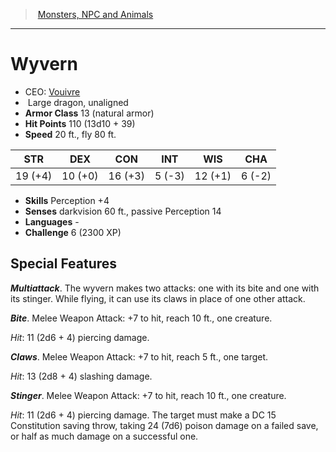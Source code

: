 ﻿---
!MonsterItem
Family: MonsterVO
Type: dragon
Size: Large
Alignment: unaligned
ArmorClass: 13 (natural armor)
HitPoints: 110 (13d10 + 39)
Speed: 20 ft., fly 80 ft.
Strength: 19 (+4)
Dexterity: 10 (+0)
Constitution: 16 (+3)
Intelligence: ' 5 (-3)'
Wisdom: 12 (+1)
Charisma: ' 6 (-2)'
Skills: Perception +4
Senses: darkvision 60 ft., passive Perception 14
Languages: '-'
Challenge: 6 (2300 XP)
Id: monsters_vo.md#wyvern
ParentLink: monsters_vo.md#monsters-npc-and-animals
Name: Wyvern
ParentName: Monsters, NPC and Animals
NameLevel: 1
AltName: '[Vouivre](hd_monsters_vouivre.md)'
Attributes:
  Name: Wyvern
  Markdown: >+
    # <!--Name-->Wyvern<!--/Name-->


    - CEO: <!--AltName-->[Vouivre](hd_monsters_vouivre.md)<!--/AltName-->

    -  <!--Size-->Large<!--/Size--> <!--Type-->dragon<!--/Type-->, <!--Alignment-->unaligned<!--/Alignment-->

    - **Armor Class** <!--ArmorClass-->13 (natural armor)<!--/ArmorClass-->

    - **Hit Points** <!--HitPoints-->110 (13d10 + 39)<!--/HitPoints-->

    - **Speed** <!--Speed-->20 ft., fly 80 ft.<!--/Speed-->


    |STR|DEX|CON|INT|WIS|CHA|

    |---|---|---|---|---|---|

    |<!--Strength-->19 (+4)<!--/Strength-->|<!--Dexterity-->10 (+0)<!--/Dexterity-->|<!--Constitution-->16 (+3)<!--/Constitution-->|<!--Intelligence--> 5 (-3)<!--/Intelligence-->|<!--Wisdom-->12 (+1)<!--/Wisdom-->|<!--Charisma--> 6 (-2)<!--/Charisma-->|


    - **Skills** <!--Skills-->Perception +4<!--/Skills-->

    - **Senses** <!--Senses-->darkvision 60 ft., passive Perception 14<!--/Senses-->

    - **Languages** <!--Languages-->-<!--/Languages-->

    - **Challenge** <!--Challenge-->6 (2300 XP)<!--/Challenge-->


    ## Special Features


    **_Multiattack_**. The wyvern makes two attacks: one with its bite and one with its stinger. While flying, it can use its claws in place of one other attack.


    **_Bite_**. Melee Weapon Attack: +7 to hit, reach 10 ft., one creature.


    _Hit_: 11 (2d6 + 4) piercing damage.


    **_Claws_**. Melee Weapon Attack: +7 to hit, reach 5 ft., one target.


    _Hit_: 13 (2d8 + 4) slashing damage.


    **_Stinger_**. Melee Weapon Attack: +7 to hit, reach 10 ft., one creature.


    _Hit_: 11 (2d6 + 4) piercing damage. The target must make a DC 15 Constitution saving throw, taking 24 (7d6) poison damage on a failed save, or half as much damage on a successful one.

  AltName: '[Vouivre](hd_monsters_vouivre.md)'
  Size: Large
  Type: dragon
  Alignment: unaligned
  ArmorClass: 13 (natural armor)
  HitPoints: 110 (13d10 + 39)
  Speed: 20 ft., fly 80 ft.
  Strength: 19 (+4)
  Dexterity: 10 (+0)
  Constitution: 16 (+3)
  Intelligence: ' 5 (-3)'
  Wisdom: 12 (+1)
  Charisma: ' 6 (-2)'
  Skills: Perception +4
  Senses: darkvision 60 ft., passive Perception 14
  Languages: '-'
  Challenge: 6 (2300 XP)
AttributesDictionary: >+
  Name: Wyvern

  Markdown: >+

    # <!--Name-->Wyvern<!--/Name-->





    - CEO: <!--AltName-->[Vouivre](hd_monsters_vouivre.md)<!--/AltName-->



    -  <!--Size-->Large<!--/Size--> <!--Type-->dragon<!--/Type-->, <!--Alignment-->unaligned<!--/Alignment-->



    - **Armor Class** <!--ArmorClass-->13 (natural armor)<!--/ArmorClass-->



    - **Hit Points** <!--HitPoints-->110 (13d10 + 39)<!--/HitPoints-->



    - **Speed** <!--Speed-->20 ft., fly 80 ft.<!--/Speed-->





    |STR|DEX|CON|INT|WIS|CHA|



    |---|---|---|---|---|---|



    |<!--Strength-->19 (+4)<!--/Strength-->|<!--Dexterity-->10 (+0)<!--/Dexterity-->|<!--Constitution-->16 (+3)<!--/Constitution-->|<!--Intelligence--> 5 (-3)<!--/Intelligence-->|<!--Wisdom-->12 (+1)<!--/Wisdom-->|<!--Charisma--> 6 (-2)<!--/Charisma-->|





    - **Skills** <!--Skills-->Perception +4<!--/Skills-->



    - **Senses** <!--Senses-->darkvision 60 ft., passive Perception 14<!--/Senses-->



    - **Languages** <!--Languages-->-<!--/Languages-->



    - **Challenge** <!--Challenge-->6 (2300 XP)<!--/Challenge-->





    ## Special Features





    **_Multiattack_**. The wyvern makes two attacks: one with its bite and one with its stinger. While flying, it can use its claws in place of one other attack.





    **_Bite_**. Melee Weapon Attack: +7 to hit, reach 10 ft., one creature.





    _Hit_: 11 (2d6 + 4) piercing damage.





    **_Claws_**. Melee Weapon Attack: +7 to hit, reach 5 ft., one target.





    _Hit_: 13 (2d8 + 4) slashing damage.





    **_Stinger_**. Melee Weapon Attack: +7 to hit, reach 10 ft., one creature.





    _Hit_: 11 (2d6 + 4) piercing damage. The target must make a DC 15 Constitution saving throw, taking 24 (7d6) poison damage on a failed save, or half as much damage on a successful one.



  AltName: '[Vouivre](hd_monsters_vouivre.md)'

  Size: Large

  Type: dragon

  Alignment: unaligned

  ArmorClass: 13 (natural armor)

  HitPoints: 110 (13d10 + 39)

  Speed: 20 ft., fly 80 ft.

  Strength: 19 (+4)

  Dexterity: 10 (+0)

  Constitution: 16 (+3)

  Intelligence: ' 5 (-3)'

  Wisdom: 12 (+1)

  Charisma: ' 6 (-2)'

  Skills: Perception +4

  Senses: darkvision 60 ft., passive Perception 14

  Languages: '-'

  Challenge: 6 (2300 XP)

---
> [Monsters, NPC and Animals](srd_monsters.md)

---

# Wyvern

- CEO: [Vouivre](hd_monsters_vouivre.md)
-  Large dragon, unaligned
- **Armor Class** 13 (natural armor)
- **Hit Points** 110 (13d10 + 39)
- **Speed** 20 ft., fly 80 ft.

|STR|DEX|CON|INT|WIS|CHA|
|---|---|---|---|---|---|
|19 (+4)|10 (+0)|16 (+3)| 5 (-3)|12 (+1)| 6 (-2)|

- **Skills** Perception +4
- **Senses** darkvision 60 ft., passive Perception 14
- **Languages** -
- **Challenge** 6 (2300 XP)

## Special Features

**_Multiattack_**. The wyvern makes two attacks: one with its bite and one with its stinger. While flying, it can use its claws in place of one other attack.

**_Bite_**. Melee Weapon Attack: +7 to hit, reach 10 ft., one creature.

_Hit_: 11 (2d6 + 4) piercing damage.

**_Claws_**. Melee Weapon Attack: +7 to hit, reach 5 ft., one target.

_Hit_: 13 (2d8 + 4) slashing damage.

**_Stinger_**. Melee Weapon Attack: +7 to hit, reach 10 ft., one creature.

_Hit_: 11 (2d6 + 4) piercing damage. The target must make a DC 15 Constitution saving throw, taking 24 (7d6) poison damage on a failed save, or half as much damage on a successful one.

